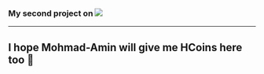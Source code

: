 <h3 align="left" display="flex" align-items="center">
  My second project on 
  <img src="https://img.shields.io/badge/Go-00ADD8?style=for-the-badge&logo=go&logoColor=white" />
</h3>

---

## I hope Mohmad-Amin will give me HCoins here too 🙏
